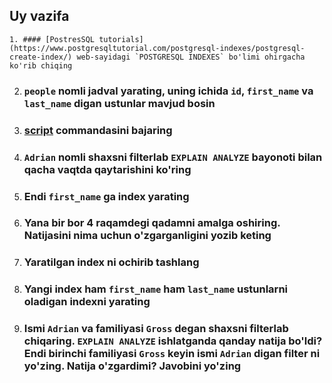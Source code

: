 ## Uy vazifa

    1. #### [PostresSQL tutorials](https://www.postgresqltutorial.com/postgresql-indexes/postgresql-create-index/) web-sayidagi `POSTGRESQL INDEXES` bo'limi ohirgacha ko'rib chiqing
2. ### `people` nomli jadval yarating, uning ichida `id`, `first_name` va `last_name` digan ustunlar mavjud bosin
3. ### [script](https://www.postgresqltutorial.com/wp-content/uploads/2019/01/Script-to-load-10000-names.txt) commandasini bajaring
4. ### `Adrian` nomli shaxsni filterlab `EXPLAIN ANALYZE` bayonoti bilan qacha vaqtda qaytarishini ko'ring
5. ### Endi `first_name` ga index yarating
6. ### Yana bir bor 4 raqamdegi qadamni amalga oshiring. Natijasini nima uchun o'zgarganligini yozib keting
7. ### Yaratilgan index ni ochirib tashlang
8. ### Yangi index ham `first_name` ham `last_name` ustunlarni oladigan indexni yarating
9. ### Ismi `Adrian` va familiyasi `Gross` degan shaxsni filterlab chiqaring. `EXPLAIN ANALYZE` ishlatganda qanday natija bo'ldi? Endi birinchi familiyasi `Gross` keyin ismi `Adrian` digan filter ni yo'zing. Natija o'zgardimi? Javobini yo'zing


























